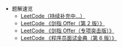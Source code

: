 - 题解速览
  - [LeetCode（持续补充中...）](/solution/README.md)
  - [LeetCode 《剑指 Offer（第 2 版）》](/lcof/README.md)
  - [LeetCode 《剑指 Offer（专项突击版）》](/lcof2/README.md)
  - [LeetCode 《程序员面试金典（第 6 版）》](/lcci/README.md)
